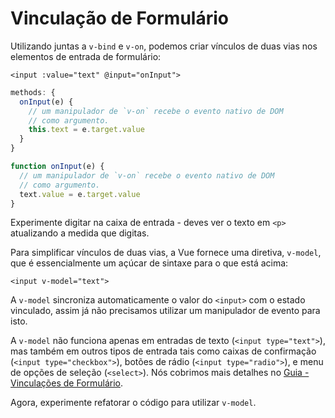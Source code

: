 # Vinculação de Formulário

Utilizando juntas a `v-bind` e `v-on`, podemos criar vínculos de duas vias nos elementos de entrada de formulário:

```vue-html
<input :value="text" @input="onInput">
```

<div class="options-api">

```js
methods: {
  onInput(e) {
    // um manipulador de `v-on` recebe o evento nativo de DOM
    // como argumento.
    this.text = e.target.value
  }
}
```

</div>

<div class="composition-api">

```js
function onInput(e) {
  // um manipulador de `v-on` recebe o evento nativo de DOM
  // como argumento.
  text.value = e.target.value
}
```

</div>

Experimente digitar na caixa de entrada - deves ver o texto em `<p>` atualizando a medida que digitas.

Para simplificar vínculos de duas vias, a Vue fornece uma diretiva, `v-model`, que é essencialmente um açúcar de sintaxe para o que está acima:

```vue-html
<input v-model="text">
```

A `v-model` sincroniza automaticamente o valor do `<input>` com o estado vinculado, assim já não precisamos utilizar um manipulador de evento para isto.

A `v-model` não funciona apenas em entradas de texto (`<input type="text">`), mas também em outros tipos de entrada tais como caixas de confirmação (`<input type="checkbox">`), botões de rádio (`<input type="radio">`), e menu de opções de seleção (`<select>`). Nós cobrimos mais detalhes no <a target="_blank" href="/guide/essentials/forms.html">Guia - Vinculações de Formulário</a>.

Agora, experimente refatorar o código para utilizar `v-model`.
